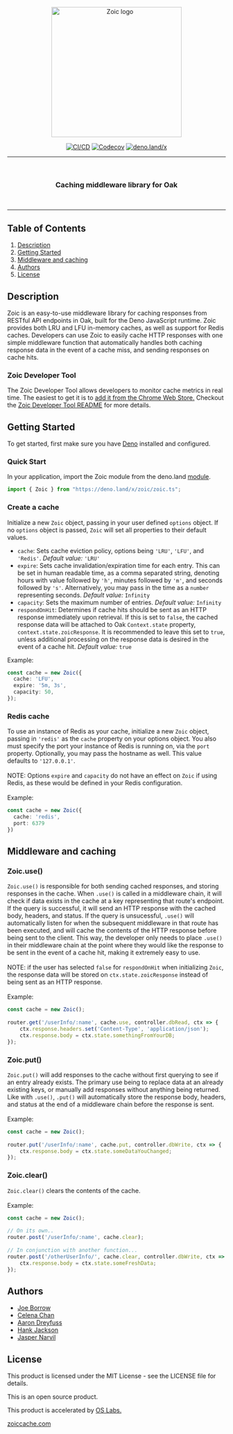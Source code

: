 <p align="center"><img style="display: block;
  margin-left: auto;
  margin-right: auto;" src="https://zoiccache.com/images/zoiclogo.png" width = "300px" alt="Zoic logo">
</p>

<div id='badges' align='center'>
    <a href = "https://github.com/oslabs-beta/zoic/tree/dev/src/tests"><img alt="CI/CD" src="https://github.com/oslabs-beta/zoic/actions/workflows/deno.yml/badge.svg"/></a>
    <a href ="https://codecov.io/github/oslabs-beta/zoic"><img alt="Codecov" src="https://codecov.io/github/oslabs-beta/zoic/branch/main/graph/badge.svg"/></a>
    <a href ="https://deno.land/x/zoic"><img alt="deno.land/x" src="https://shield.deno.dev/x/zoic"/></a>
</div>
 
<hr>
  <br>
    <h3 align="center">Caching middleware library for Oak</h3>
  <br>
<hr>
 
## Table of Contents
 
1. [Description](#description)
2. [Getting Started](#get-started)
3. [Middleware and caching](#middleware)
4. [Authors](#authors)
5. [License](#license)
 
## <a name="description"></a>Description
 
Zoic is an easy-to-use middleware library for caching responses from RESTful API endpoints in Oak, built for the Deno JavaScript runtime. Zoic provides both LRU and LFU in-memory caches, as well as support for Redis caches. Developers can use Zoic to easily cache HTTP responses with one simple middleware function that automatically handles both caching response data in the event of a cache miss, and sending responses on cache hits.
 
### Zoic Developer Tool
 
The Zoic Developer Tool allows developers to monitor cache metrics in real time. The easiest to get it is to [add it from the Chrome Web Store.](https://chrome.google.com/webstore/detail/zoic-dev-tools/cnoohkfilnjedjeamhmpokfgaadgkgcl)
Checkout the [Zoic Developer Tool README](./zoic_dev_tool/README.md/) for more details.
 
## <a name="get-started"></a>Getting Started
 
To get started, first make sure you have [Deno](https://deno.land) installed and configured.
 
### Quick Start
 
In your application, import the Zoic module from the deno.land [module](https://deno.land/x/zoic/).
 
```typescript
import { Zoic } from "https://deno.land/x/zoic/zoic.ts";
```
 
### Create a cache
 
Initialize a new `Zoic` object, passing in your user defined `options` object. If no `options` object is passed, `Zoic` will set all properties to their default values.
 
- `cache`: Sets cache eviction policy, options being `'LRU'`, `'LFU'`, and `'Redis'`. *Default value:* `'LRU'`
- `expire`: Sets cache invalidation/expiration time for each entry. This can be set in human readable time, as a comma separated string, denoting hours with value followed by `'h'`, minutes followed by `'m'`, and seconds followed by `'s'`. Alternatively, you may pass in the time as a `number` representing seconds. *Default value:* `Infinity`
- `capacity`: Sets the maximum number of entries. *Default value:* `Infinity`
- `respondOnHit`: Determines if cache hits should be sent as an HTTP response immediately upon retrieval. If this is set to `false`, the cached response data will be attached to Oak `Context.state` property, `context.state.zoicResponse`. It is recommended to leave this set to `true`, unless additional processing on the response data is desired in the event of a cache hit. *Default value:* `true`
 
 
Example:
 
```typescript
const cache = new Zoic({
  cache: 'LFU',
  expire: '5m, 3s',
  capacity: 50,
});
```
 
### Redis cache
 
To use an instance of Redis as your cache, initialize a new `Zoic` object, passing in `'redis'` as the `cache` property on your options object. You also must specify the port your instance of Redis is running on, via the `port` property. Optionally, you may pass the hostname as well. This value defaults to `'127.0.0.1'`.
<br>
<br>
NOTE: Options `expire` and `capacity` do not have an effect on `Zoic` if using Redis, as these would be defined in your Redis configuration.
<br>
<br>
Example:
```typescript
const cache = new Zoic({
  cache: 'redis',
  port: 6379
})
```
 
 
## <a name="middleware"></a>Middleware and caching
 
### Zoic.use()
`Zoic.use()` is responsible for both sending cached responses, and storing responses in the cache. When `.use()` is called in a middleware chain, it will check if data exists in the cache at a key representing that route's endpoint. If the query is successful, it will send an HTTP response with the cached body, headers, and status. If the query is unsucessful, `.use()` will automatically listen for when the subsequent middleware in that route has been executed, and will cache the contents of the HTTP response before being sent to the client. This way, the developer only needs to place `.use()` in their middleware chain at the point where they would like the response to be sent in the event of a cache hit, making it extremely easy to use.
<br>
<br>
NOTE: if the user has selected `false` for `respondOnHit` when initializing `Zoic`, the response data will be stored on `ctx.state.zoicResponse` instead of being sent as an HTTP response.
<br>
<br>
Example:
 
```typescript
const cache = new Zoic();
 
router.get('/userInfo/:name', cache.use, controller.dbRead, ctx => {
    ctx.response.headers.set('Content-Type', 'application/json');
    ctx.response.body = ctx.state.somethingFromYourDB;
});
```
### Zoic.put()
`Zoic.put()` will add responses to the cache without first querying to see if an entry already exists. The primary use being to replace data at an already existing keys, or manually add responses without anything being returned. Like with `.use()`, `.put()` will automatically store the response body, headers, and status at the end of a middleware chain before the response is sent.
<br>
<br>
Example:
 
```typescript
const cache = new Zoic();
 
router.put('/userInfo/:name', cache.put, controller.dbWrite, ctx => {
    ctx.response.body = ctx.state.someDataYouChanged;
});
```
### Zoic.clear()
`Zoic.clear()` clears the contents of the cache.
<br>
<br>
Example:
 
```typescript
const cache = new Zoic();
 
// On its own..
router.post('/userInfo/:name', cache.clear);
 
// In conjunction with another function...
router.post('/otherUserInfo/', cache.clear, controller.dbWrite, ctx => {
    ctx.response.body = ctx.state.someFreshData;
});
```
## <a name="authors"></a>Authors
 
- [Joe Borrow](https://github.com/jmborrow)
- [Celena Chan](https://github.com/celenachan)
- [Aaron Dreyfuss](https://github.com/AaronDreyfuss)
- [Hank Jackson](https://github.com/hankthetank27)
- [Jasper Narvil](https://github.com/jnarvil3)
 
## <a name="license"></a>License
 
This product is licensed under the MIT License - see the LICENSE file for details.
 
This is an open source product.
 
This product is accelerated by <a href="https://opensourcelabs.io/">OS Labs.</a>

[zoiccache.com](https://zoiccache.com)